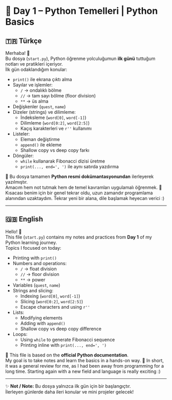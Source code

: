 # 📖 Day 1 – Python Temelleri | Python Basics

## 🇹🇷 Türkçe

Merhaba! 👋  
Bu dosya (`start.py`), Python öğrenme yolculuğumun **ilk günü** tuttuğum notları ve pratikleri içeriyor.  
İlk gün odaklandığım konular:  

- `print()` ile ekrana çıktı alma  
- Sayılar ve işlemler:  
  - `/` → ondalıklı bölme  
  - `//` → tam sayı bölme (floor division)  
  - `**` → üs alma  
- Değişkenler (`quest`, `name`)  
- Dizeler (strings) ve dilimleme:  
  - İndeksleme (`word[0]`, `word[-1]`)  
  - Dilimleme (`word[0:2]`, `word[2:5]`)  
  - Kaçış karakterleri ve `r''` kullanımı  
- Listeler:  
  - Eleman değiştirme  
  - `append()` ile ekleme  
  - Shallow copy vs deep copy farkı  
- Döngüler:  
  - `while` kullanarak Fibonacci dizisi üretme  
  - `print(..., end=', ')` ile aynı satırda yazdırma  

📂 Bu dosya tamamen **Python resmi dokümantasyonundan** ilerleyerek yazılmıştır.  
Amacım hem not tutmak hem de temel kavramları uygulamalı öğrenmek. 🚀  
Kısacası benim için bir genel tekrar oldu, uzun zamandır programlama alanından uzaktaydım. Tekrar yeni bir alana, dile başlamak heyecan verici :)

---

## 🇬🇧 English

Hello! 👋  
This file (`start.py`) contains my notes and practices from **Day 1** of my Python learning journey.  
Topics I focused on today:  

- Printing with `print()`  
- Numbers and operations:  
  - `/` → float division  
  - `//` → floor division  
  - `**` → power  
- Variables (`quest`, `name`)  
- Strings and slicing:  
  - Indexing (`word[0]`, `word[-1]`)  
  - Slicing (`word[0:2]`, `word[2:5]`)  
  - Escape characters and using `r''`  
- Lists:  
  - Modifying elements  
  - Adding with `append()`  
  - Shallow copy vs deep copy difference  
- Loops:  
  - Using `while` to generate Fibonacci sequence  
  - Printing inline with `print(..., end=', ')`  

📂 This file is based on the **official Python documentation**.  
My goal is to take notes and learn the basics in a hands-on way. 🚀
In short, it was a general review for me, as I had been away from programming for a long time. Starting again with a new field and language is really exciting :)

---

✨ **Not / Note:** Bu dosya yalnızca ilk gün için bir başlangıçtır.  
İlerleyen günlerde daha ileri konular ve mini projeler gelecek!  
